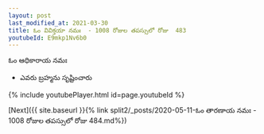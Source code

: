 ```yaml
---
layout: post
last_modified_at: 2021-03-30
title: ఓం వివిక్తయా నమః  - 1008 రోజుల తపస్సులో రోజు  483
youtubeId: E9mkp1Nv6b0
---
```

 
 
 ఓం ఆధికారాయ నమః  
 
 -  ఎవరు బ్రహ్మను సృష్టించారు 
 
  
 
  
 
 
 
 
 
 


{% include youtubePlayer.html id=page.youtubeId %}
 
[Next]({{ site.baseurl }}{% link  split2/_posts/2020-05-11-ఓం తారణాయ నమః  - 1008 రోజుల తపస్సులో రోజు  484.md%})
 
